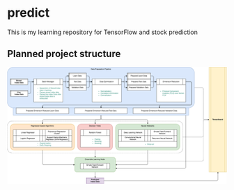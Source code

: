 # predict
This is my learning repository for TensorFlow and stock prediction

## Planned project structure
![Structure](Structure.png?raw=true "Structure")


